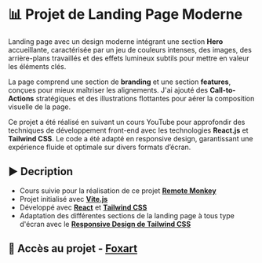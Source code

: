 # 📊 Projet de Landing Page Moderne
Landing page avec un design moderne intégrant une section **Hero** accueillante, caractérisée par un jeu de couleurs intenses, des images, des arrière-plans travaillés et des effets lumineux subtils pour mettre en valeur les éléments clés.

La page comprend une section de **branding** et une section **features**, conçues pour mieux maîtriser les alignements. J'ai ajouté des **Call-to-Actions** stratégiques et des illustrations flottantes pour aérer la composition visuelle de la page.

Ce projet a été réalisé en suivant un cours YouTube pour approfondir des techniques de développement front-end avec les technologies **React.js** et **Tailwind CSS**. Le code a été adapté en responsive design, garantissant une expérience fluide et optimale sur divers formats d’écran.

## ▶️ Decription
- Cours suivie pour la réalisation de ce projet **[Remote Monkey](https://youtu.be/1oGo9QYpAMU?si=Pt-CJ1h5Dh3ttGZk)** 
- Projet initialisé avec **[Vite.js](https://vitejs.dev/)**
- Développé avec **[React](https://fr.react.dev/)** et **[Tailwind CSS](https://tailwindcss.com/)**
- Adaptation des différentes sections de la landing page à tous type d'écran avec le **[Responsive Design de Tailwind CSS](https://tailwindcss.com/docs/responsive-design)**

## 🔎 Accès au projet - **[Foxart](foxart-63fa8.web.app/)**